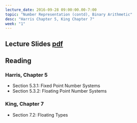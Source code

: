 ```yaml
---
lecture_date: 2016-09-28 09:00:00.00-7:00
topic: "Number Representation (contd), Binary Arithmetic"
desc: "Harris Chapter 5, King Chapter 7"
week: "1"
---
```


## Lecture Slides [pdf](https://drive.google.com/file/d/0B__7284Jee0fd2R3cVZYakd5dDQ/view?usp=sharing)

## Reading 

### Harris, Chapter 5

* Section 5.3.1: Fixed Point Number Systems
* Section 5.3.2: Floating Point Number Systems

### King, Chapter 7

* Section 7.2: Floating Types